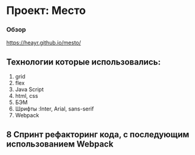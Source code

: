 # Проект: Место

### Обзор

https://heayr.github.io/mesto/

## Технологии которые использовались:

1. grid
2. flex
3. Java Script
4. html, css
5. БЭМ
6. Шрифты :Inter, Arial, sans-serif
7. Webpack

## 8 Спринт рефакторинг кода, с последующим использованием Webpack
